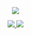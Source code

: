 <p align="center">
  <a href="https://github-readme-stats.wasabeef.vercel.app/api?username=CalmCenter&show_icons=true&line_height=21&show_icons=true&theme=vue">
    <img src="https://github-readme-stats.wasabeef.vercel.app/api?username=CalmCenter&show_icons=true&line_height=21&show_icons=true&theme=vue" />
  </a>
</p>

<p align="center">
  <a href="https://calmcenter.club/">
    <img src="https://img.shields.io/badge/🔥%20Android-Notes-brightness.svg"
  </a>  
  <a href=https://github.com/CalmCenter>
    <img src="https://komarev.com/ghpvc/?username=CalmCenter&color=brightgreen" />
  </a>  
</p>
